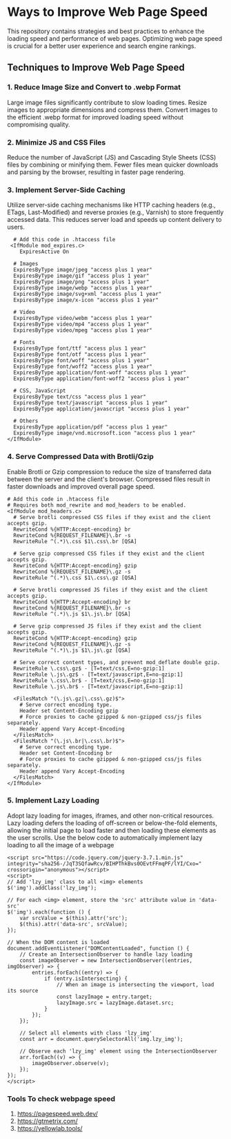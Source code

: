 # Ways to Improve Web Page Speed

This repository contains strategies and best practices to enhance the loading speed and performance of web pages. Optimizing web page speed is crucial for a better user experience and search engine rankings.

## Techniques to Improve Web Page Speed

### 1. Reduce Image Size and Convert to .webp Format
Large image files significantly contribute to slow loading times. Resize images to appropriate dimensions and compress them. Convert images to the efficient .webp format for improved loading speed without compromising quality.

### 2. Minimize JS and CSS Files
Reduce the number of JavaScript (JS) and Cascading Style Sheets (CSS) files by combining or minifying them. Fewer files mean quicker downloads and parsing by the browser, resulting in faster page rendering.

### 3. Implement Server-Side Caching
Utilize server-side caching mechanisms like HTTP caching headers (e.g., ETags, Last-Modified) and reverse proxies (e.g., Varnish) to store frequently accessed data. This reduces server load and speeds up content delivery to users.
      
      # Add this code in .htaccess file
     <IfModule mod_expires.c>
        ExpiresActive On
  
      # Images
      ExpiresByType image/jpeg "access plus 1 year"
      ExpiresByType image/gif "access plus 1 year"
      ExpiresByType image/png "access plus 1 year"
      ExpiresByType image/webp "access plus 1 year"
      ExpiresByType image/svg+xml "access plus 1 year"
      ExpiresByType image/x-icon "access plus 1 year"
    
      # Video
      ExpiresByType video/webm "access plus 1 year"
      ExpiresByType video/mp4 "access plus 1 year"
      ExpiresByType video/mpeg "access plus 1 year"
    
      # Fonts
      ExpiresByType font/ttf "access plus 1 year"
      ExpiresByType font/otf "access plus 1 year"
      ExpiresByType font/woff "access plus 1 year"
      ExpiresByType font/woff2 "access plus 1 year"
      ExpiresByType application/font-woff "access plus 1 year"
      ExpiresByType application/font-woff2 "access plus 1 year"
    
      # CSS, JavaScript
      ExpiresByType text/css "access plus 1 year"
      ExpiresByType text/javascript "access plus 1 year"
      ExpiresByType application/javascript "access plus 1 year"
    
      # Others
      ExpiresByType application/pdf "access plus 1 year"
      ExpiresByType image/vnd.microsoft.icon "access plus 1 year"
    </IfModule>

### 4. Serve Compressed Data with Brotli/Gzip
Enable Brotli or Gzip compression to reduce the size of transferred data between the server and the client's browser. Compressed files result in faster downloads and improved overall page speed.

    # Add this code in .htaccess file
    # Requires both mod_rewrite and mod_headers to be enabled.
    <IfModule mod_headers.c>
      # Serve brotli compressed CSS files if they exist and the client accepts gzip.
      RewriteCond %{HTTP:Accept-encoding} br
      RewriteCond %{REQUEST_FILENAME}\.br -s
      RewriteRule ^(.*)\.css $1\.css\.br [QSA]
    
      # Serve gzip compressed CSS files if they exist and the client accepts gzip.
      RewriteCond %{HTTP:Accept-encoding} gzip
      RewriteCond %{REQUEST_FILENAME}\.gz -s
      RewriteRule ^(.*)\.css $1\.css\.gz [QSA]
    
      # Serve brotli compressed JS files if they exist and the client accepts gzip.
      RewriteCond %{HTTP:Accept-encoding} br
      RewriteCond %{REQUEST_FILENAME}\.br -s
      RewriteRule ^(.*)\.js $1\.js\.br [QSA]
    
      # Serve gzip compressed JS files if they exist and the client accepts gzip.
      RewriteCond %{HTTP:Accept-encoding} gzip
      RewriteCond %{REQUEST_FILENAME}\.gz -s
      RewriteRule ^(.*)\.js $1\.js\.gz [QSA]
    
      # Serve correct content types, and prevent mod_deflate double gzip.
      RewriteRule \.css\.gz$ - [T=text/css,E=no-gzip:1]
      RewriteRule \.js\.gz$ - [T=text/javascript,E=no-gzip:1]
      RewriteRule \.css\.br$ - [T=text/css,E=no-gzip:1]
      RewriteRule \.js\.br$ - [T=text/javascript,E=no-gzip:1]
    
      <FilesMatch "(\.js\.gz|\.css\.gz)$">
        # Serve correct encoding type.
        Header set Content-Encoding gzip
        # Force proxies to cache gzipped & non-gzipped css/js files separately.
        Header append Vary Accept-Encoding
      </FilesMatch>
      <FilesMatch "(\.js\.br|\.css\.br)$">
        # Serve correct encoding type.
        Header set Content-Encoding br
        # Force proxies to cache gzipped & non-gzipped css/js files separately.
        Header append Vary Accept-Encoding
      </FilesMatch>
    </IfModule>

### 5. Implement Lazy Loading
Adopt lazy loading for images, iframes, and other non-critical resources. Lazy loading defers the loading of off-screen or below-the-fold elements, allowing the initial page to load faster and then loading these elements as the user scrolls. Use the below code to automatically implement lazy loading to all the image of a webpage
    
    
    <script src="https://code.jquery.com/jquery-3.7.1.min.js" integrity="sha256-/JqT3SQfawRcv/BIHPThkBvs0OEvtFFmqPF/lYI/Cxo=" crossorigin="anonymous"></script>
    <script>
    // Add 'lzy_img' class to all <img> elements
    $('img').addClass('lzy_img');

    // For each <img> element, store the 'src' attribute value in 'data-src'
    $('img').each(function () {
        var srcValue = $(this).attr('src');
        $(this).attr('data-src', srcValue);
    });

    // When the DOM content is loaded
    document.addEventListener("DOMContentLoaded", function () {
        // Create an IntersectionObserver to handle lazy loading
        const imageObserver = new IntersectionObserver((entries, imgObserver) => {
            entries.forEach((entry) => {
                if (entry.isIntersecting) {
                    // When an image is intersecting the viewport, load its source
                    const lazyImage = entry.target;
                    lazyImage.src = lazyImage.dataset.src;
                }
            });
        });

        // Select all elements with class 'lzy_img'
        const arr = document.querySelectorAll('img.lzy_img');
        
        // Observe each 'lzy_img' element using the IntersectionObserver
        arr.forEach((v) => {
            imageObserver.observe(v);
        });
    });
    </script>


### Tools To check webpage speed
1) https://pagespeed.web.dev/
2) https://gtmetrix.com/
3) https://yellowlab.tools/


